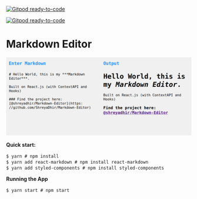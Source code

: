 [![Gitpod ready-to-code](https://img.shields.io/badge/Gitpod-ready--to--code-blue?logo=gitpod)](https://gitpod.io/#https://github.com/ShreyaDhir/Markdown-Editor)

[![Gitpod ready-to-code](https://img.shields.io/badge/Gitpod-ready--to--code-blue?logo=gitpod)](https://gitpod.io/#https://github.com/ShreyaDhir/Markdown-Editor)
# Markdown Editor

![Markdown-Editor Prototype](https://github.com/ShreyaDhir/Markdown-Editor/blob/main/public/mde.png?raw=true)

**Quick start:**

```
$ yarn # npm install
$ yarn add react-markdown # npm install react-markdown
$ yarn add styled-components # npm install styled-components
````

**Running the App**
```
$ yarn start # npm start
```
